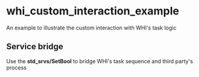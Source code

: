 # whi_custom_interaction_example
An example to illustrate the custom interaction with WHI's task logic

## Service bridge
Use the **std_srvs/SetBool** to bridge WHI's task sequence and third party's process
